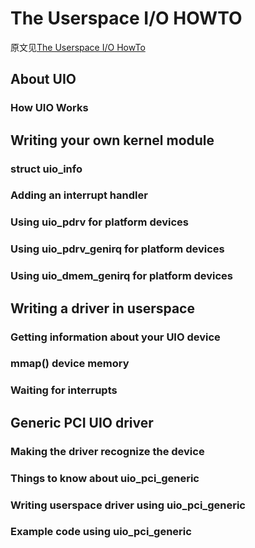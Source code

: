 # The Userspace I/O HOWTO

原文见[The Userspace I/O HowTo](https://www.kernel.org/doc/htmldocs/uio-howto/)

## About UIO

### How UIO Works

## Writing your own kernel module

### struct uio_info

### Adding an interrupt handler

### Using uio_pdrv for platform devices

### Using uio_pdrv_genirq for platform devices

### Using uio_dmem_genirq for platform devices


## Writing a driver in userspace

### Getting information about your UIO device

### mmap() device memory

### Waiting for interrupts

## Generic PCI UIO driver

### Making the driver recognize the device

### Things to know about uio_pci_generic

### Writing userspace driver using uio_pci_generic

### Example code using uio_pci_generic

